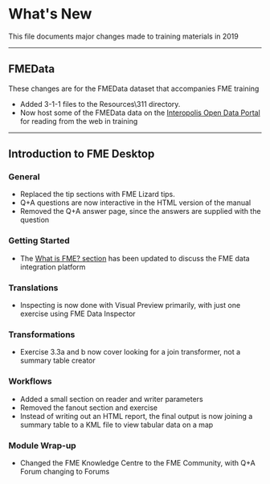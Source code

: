 # What's New

This file documents major changes made to training materials in 2019

---

## FMEData

These changes are for the FMEData dataset that accompanies FME training

- Added 3-1-1 files to the Resources\\311 directory.
- Now host some of the FMEData data on the [Interopolis Open Data Portal](fme.ly/interopolis) for reading from the web in training

---

## Introduction to FME Desktop

### General

- Replaced the tip sections with FME Lizard tips.
- Q+A questions are now interactive in the HTML version of the manual
- Removed the Q+A answer page, since the answers are supplied with the question

### Getting Started

- The [What is FME? section](..\1.getting-started\1.02.what-is-fme.md) has been updated to discuss the FME data integration platform

### Translations

- Inspecting is now done with Visual Preview primarily, with just one exercise using FME Data Inspector

### Transformations

- Exercise 3.3a and b now cover looking for a join transformer, not a summary table creator

### Workflows

- Added a small section on reader and writer parameters
- Removed the fanout section and exercise
- Instead of writing out an HTML report, the final output is now joining a summary table to a KML file to view tabular data on a map

### Module Wrap-up

- Changed the FME Knowledge Centre to the FME Community, with Q+A Forum changing to Forums
